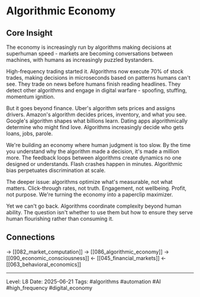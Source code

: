 # Algorithmic Economy

## Core Insight
The economy is increasingly run by algorithms making decisions at superhuman speed - markets are becoming conversations between machines, with humans as increasingly puzzled bystanders.

High-frequency trading started it. Algorithms now execute 70% of stock trades, making decisions in microseconds based on patterns humans can't see. They trade on news before humans finish reading headlines. They detect other algorithms and engage in digital warfare - spoofing, stuffing, momentum ignition.

But it goes beyond finance. Uber's algorithm sets prices and assigns drivers. Amazon's algorithm decides prices, inventory, and what you see. Google's algorithm shapes what billions learn. Dating apps algorithmically determine who might find love. Algorithms increasingly decide who gets loans, jobs, parole.

We're building an economy where human judgment is too slow. By the time you understand why the algorithm made a decision, it's made a million more. The feedback loops between algorithms create dynamics no one designed or understands. Flash crashes happen in minutes. Algorithmic bias perpetuates discrimination at scale.

The deeper issue: algorithms optimize what's measurable, not what matters. Click-through rates, not truth. Engagement, not wellbeing. Profit, not purpose. We're turning the economy into a paperclip maximizer.

Yet we can't go back. Algorithms coordinate complexity beyond human ability. The question isn't whether to use them but how to ensure they serve human flourishing rather than consuming it.

## Connections
→ [[082_market_computation]]
→ [[086_algorithmic_economy]]
→ [[090_economic_consciousness]]
← [[045_financial_markets]]
← [[063_behavioral_economics]]

---
Level: L8
Date: 2025-06-21
Tags: #algorithms #automation #AI #high_frequency #digital_economy